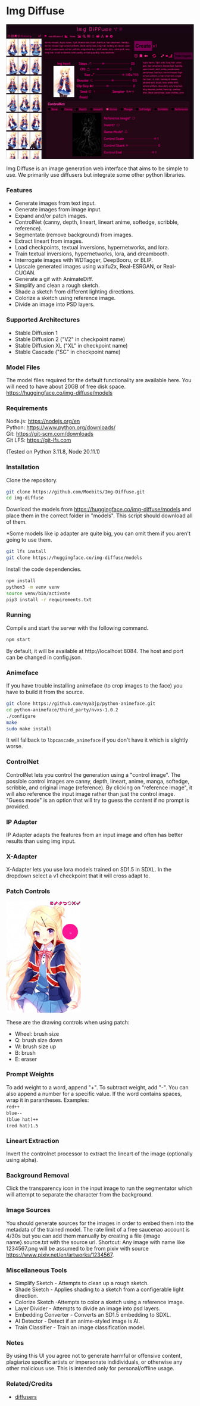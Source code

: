 # Img Diffuse

<img src="assets/images/readme.png">

Img Diffuse is an image generation web interface that aims to be simple to use. We primarily use 
diffusers but integrate some other python libraries.

### Features
- Generate images from text input.
- Generate images from image input.
- Expand and/or patch images.
- ControlNet (canny, depth, lineart, lineart anime, softedge, scribble, reference).
- Segmentate (remove background) from images.
- Extract lineart from images.
- Load checkpoints, textual inversions, hypernetworks, and lora.
- Train textual inversions, hypernetworks, lora, and dreambooth.
- Interrogate images with WDTagger, DeepBooru, or BLIP.
- Upscale generated images using waifu2x, Real-ESRGAN, or Real-CUGAN.
- Generate a gif with AnimateDiff.
- Simplify and clean a rough sketch.
- Shade a sketch from different lighting directions.
- Colorize a sketch using reference image.
- Divide an image into PSD layers.

### Supported Architectures
- Stable Diffusion 1
- Stable Diffusion 2 ("V2" in checkpoint name)
- Stable Diffusion XL ("XL" in checkpoint name)
- Stable Cascade ("SC" in checkpoint name)

### Model Files

The model files required for the default functionality are available here. You 
will need to have about 20GB of free disk space. \
https://huggingface.co/img-diffuse/models

### Requirements

Node.js: https://nodejs.org/en \
Python: https://www.python.org/downloads/ \
Git: https://git-scm.com/downloads \
Git LFS: https://git-lfs.com

(Tested on Python 3.11.8, Node 20.11.1)

### Installation

Clone the repository.
```sh
git clone https://github.com/Moebits/Img-Diffuse.git
cd img-diffuse
```

Download the models from https://huggingface.co/img-diffuse/models
and place them in the correct folder in "models". This script 
should download all of them. 

*Some models like ip adapter are quite big, you can omit them if 
you aren't going to use them.
```sh
git lfs install
git clone https://huggingface.co/img-diffuse/models
```

Install the code dependencies.
```sh
npm install
python3 -m venv venv
source venv/bin/activate
pip3 install -r requirements.txt
```

### Running

Compile and start the server with the following command.
```sh
npm start
```

By default, it will be available at http://localhost:8084. The 
host and port can be changed in config.json.

### Animeface

If you have trouble installing animeface (to crop images to the face) you have to build it from the source.
```sh
git clone https://github.com/nya3jp/python-animeface.git
cd python-animeface/third_party/nvxs-1.0.2
./configure
make
sudo make install
```
It will fallback to `lbpcascade_animeface` if you don't have it which is slightly worse.

### ControlNet

ControlNet lets you control the generation using a "control image". The possible control images are canny, depth,
lineart, anime, manga, softedge, scribble, and original image (reference). By clicking on "reference image", it will
also reference the input image rather than just the control image. "Guess mode" is an option that will try to guess the
content if no prompt is provided.

### IP Adapter

IP Adapter adapts the features from an input image and often has better results than using img input.

### X-Adapter

X-Adapter lets you use lora models trained on SD1.5 in SDXL. In the dropdown select a v1 checkpoint that it will cross adapt to.

### Patch Controls

<img height="300" src="assets/images/patch.png"/>

These are the drawing controls when using patch:
- Wheel: brush size
- Q: brush size down
- W: brush size up
- B: brush
- E: eraser

### Prompt Weights

To add weight to a word, append "+". To subtract weight, add "-". You can also append a number for a specific value. If the word
contains spaces, wrap it in parantheses. Examples: \
`red++` \
`blue--` \
`(blue hat)++` \
`(red hat)1.5`

### Lineart Extraction

Invert the controlnet processor to extract the lineart of the image (optionally using alpha).

### Background Removal

Click the transparency icon in the input image to run the segmentator which will attempt to separate the character from the background.

### Image Sources

You should generate sources for the images in order to embed them into the metadata of the trained model. The rate limit of 
a free saucenao account is 4/30s but you can add them manually by creating a file {image name}.source.txt with the source url. 
Shortcut: Any image with name like 1234567.png will be assumed to be from pixiv with source https://www.pixiv.net/en/artworks/1234567. 

### Miscellaneous Tools
- Simplify Sketch - Attempts to clean up a rough sketch.
- Shade Sketch - Applies shading to a sketch from a configerable light direction.
- Colorize Sketch -Attempts to color a sketch using a reference image.
- Layer Divider - Attempts to divide an image into psd layers.
- Embedding Converter - Converts an SD1.5 embedding to SDXL.
- AI Detector - Detect if an anime-styled image is AI.
- Train Classifier - Train an image classification model.

### Notes

By using this UI you agree not to generate harmful or offensive content, plagiarize specific artists or impersonate 
indidividuals, or otherwise any other malicious use. This is intended only for personal/offline usage.

### Related/Credits

- [diffusers](https://github.com/huggingface/diffusers)
